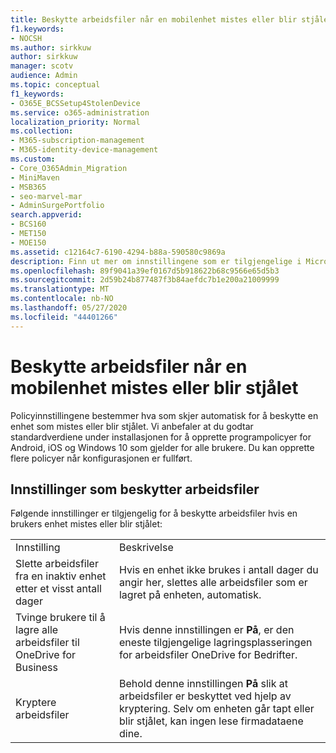 ```yaml
---
title: Beskytte arbeidsfiler når en mobilenhet mistes eller blir stjålet
f1.keywords:
- NOCSH
ms.author: sirkkuw
author: sirkkuw
manager: scotv
audience: Admin
ms.topic: conceptual
f1_keywords:
- O365E_BCSSetup4StolenDevice
ms.service: o365-administration
localization_priority: Normal
ms.collection:
- M365-subscription-management
- M365-identity-device-management
ms.custom:
- Core_O365Admin_Migration
- MiniMaven
- MSB365
- seo-marvel-mar
- AdminSurgePortfolio
search.appverid:
- BCS160
- MET150
- MOE150
ms.assetid: c12164c7-6190-4294-b88a-590580c9869a
description: Finn ut mer om innstillingene som er tilgjengelige i Microsoft 365 for bedrifter for å beskytte arbeidsfiler hvis en brukers enhet går tapt eller blir stjålet.
ms.openlocfilehash: 89f9041a39ef0167d5b918622b68c9566e65d5b3
ms.sourcegitcommit: 2d59b24b877487f3b84aefdc7b1e200a21009999
ms.translationtype: MT
ms.contentlocale: nb-NO
ms.lasthandoff: 05/27/2020
ms.locfileid: "44401266"
---
```

# <a name="protect-work-files-when-a-mobile-device-is-lost-or-stolen"></a>Beskytte arbeidsfiler når en mobilenhet mistes eller blir stjålet

Policyinnstillingene bestemmer hva som skjer automatisk for å beskytte en enhet som mistes eller blir stjålet. Vi anbefaler at du godtar standardverdiene under installasjonen for å opprette programpolicyer for Android, iOS og Windows 10 som gjelder for alle brukere. Du kan opprette flere policyer når konfigurasjonen er fullført.
  
## <a name="settings-that-protect-work-files"></a>Innstillinger som beskytter arbeidsfiler

Følgende innstillinger er tilgjengelig for å beskytte arbeidsfiler hvis en brukers enhet mistes eller blir stjålet:
  
|||
|:-----|:-----|
|Innstilling  <br/> |Beskrivelse  <br/> |
|Slette arbeidsfiler fra en inaktiv enhet etter et visst antall dager  <br/> |Hvis en enhet ikke brukes i antall dager du angir her, slettes alle arbeidsfiler som er lagret på enheten, automatisk.  <br/> |
|Tvinge brukere til å lagre alle arbeidsfiler til OneDrive for Business  <br/> |Hvis denne innstillingen er **På**, er den eneste tilgjengelige lagringsplasseringen for arbeidsfiler OneDrive for Bedrifter.  <br/> |
|Kryptere arbeidsfiler  <br/> |Behold denne innstillingen **På** slik at arbeidsfiler er beskyttet ved hjelp av kryptering. Selv om enheten går tapt eller blir stjålet, kan ingen lese firmadataene dine.  <br/> |
   

